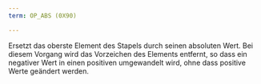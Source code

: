 ```yaml
---
term: OP_ABS (0X90)

---
```

Ersetzt das oberste Element des Stapels durch seinen absoluten Wert. Bei diesem Vorgang wird das Vorzeichen des Elements entfernt, so dass ein negativer Wert in einen positiven umgewandelt wird, ohne dass positive Werte geändert werden.